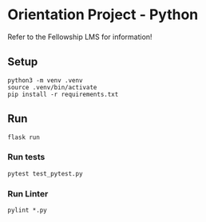 # Orientation Project - Python

Refer to the Fellowship LMS for information!

## Setup
```
python3 -m venv .venv
source .venv/bin/activate
pip install -r requirements.txt
```

## Run
```
flask run
```

### Run tests
```
pytest test_pytest.py
```

### Run Linter
```
pylint *.py
```

